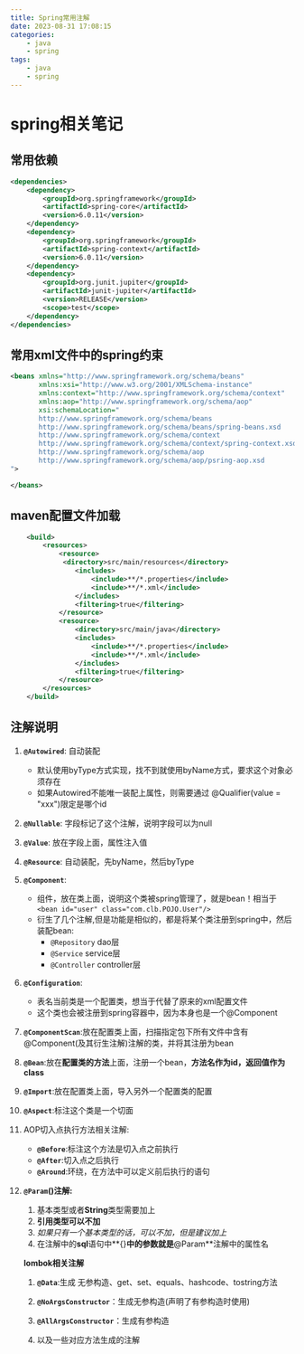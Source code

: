 ```yaml
---
title: Spring常用注解
date: 2023-08-31 17:08:15
categories: 
    - java
    - spring
tags: 
    - java
    - spring
---
```


# **spring相关笔记**

## 常用依赖

```xml
<dependencies>
    <dependency>
        <groupId>org.springframework</groupId>
        <artifactId>spring-core</artifactId>
        <version>6.0.11</version>
    </dependency>
    <dependency>
        <groupId>org.springframework</groupId>
        <artifactId>spring-context</artifactId>
        <version>6.0.11</version>
    </dependency>
    <dependency>
        <groupId>org.junit.jupiter</groupId>
        <artifactId>junit-jupiter</artifactId>
        <version>RELEASE</version>
        <scope>test</scope>
    </dependency>
</dependencies>

```

## 常用xml文件中的spring约束

```xml
<beans xmlns="http://www.springframework.org/schema/beans"
       xmlns:xsi="http://www.w3.org/2001/XMLSchema-instance"
       xmlns:context="http://www.springframework.org/schema/context"
       xmlns:aop="http://www.springframework.org/schema/aop"
       xsi:schemaLocation="
       http://www.springframework.org/schema/beans
       http://www.springframework.org/schema/beans/spring-beans.xsd
       http://www.springframework.org/schema/context
       http://www.springframework.org/schema/context/spring-context.xsd
       http://www.springframework.org/schema/aop
       http://www.springframework.org/schema/aop/psring-aop.xsd
">

</beans>
```



## maven配置文件加载

```xml
    <build>
        <resources>
            <resource>
             <directory>src/main/resources</directory>
                <includes>
                    <include>**/*.properties</include>
                    <include>**/*.xml</include>
                </includes>
                <filtering>true</filtering>
            </resource>
            <resource>
                <directory>src/main/java</directory>
                <includes>
                    <include>**/*.properties</include>
                    <include>**/*.xml</include>
                </includes>
                <filtering>true</filtering>
            </resource>
        </resources>
    </build>
```





## 注解说明

1. **`@Autowired`**: 自动装配

   - 默认使用byType方式实现，找不到就使用byName方式，要求这个对象必须存在
   - 如果Autowired不能唯一装配上属性，则需要通过 @Qualifier(value = "xxx")限定是哪个id

2. **`@Nullable`**: 字段标记了这个注解，说明字段可以为null

3. **`@Value`**: 放在字段上面，属性注入值

4. **`@Resource`**: 自动装配，先byName，然后byType

5. **`@Component`**:

   - 组件，放在类上面，说明这个类被spring管理了，就是bean！相当于`<bean id="user" class="com.clb.POJO.User"/>`
   - 衍生了几个注解,但是功能是相似的，都是将某个类注册到spring中，然后装配bean:
     - `@Repository` dao层
     - `@Service` service层
     - `@Controller` controller层

6. **`@Configuration`**:

   - 表名当前类是一个配置类，想当于代替了原来的xml配置文件
   - 这个类也会被注册到spring容器中，因为本身也是一个@Component

7. **`@ComponentScan`**:放在配置类上面，扫描指定包下所有文件中含有@Component(及其衍生注解)注解的类，并将其注册为bean

8. **`@Bean`**:放在**配置类的方法**上面，注册一个bean，**方法名作为id，返回值作为class**

9. **`@Import`**:放在配置类上面，导入另外一个配置类的配置

10. **`@Aspect`**:标注这个类是一个切面

11. AOP切入点执行方法相关注解:

    - **`@Before`**:标注这个方法是切入点之前执行
    - **`@After`**:切入点之后执行
    - **`@Around`**:环绕，在方法中可以定义前后执行的语句

12. **`@Param`()注解:**

    1. 基本类型或者**String**类型需要加上
    2. **引用类型可以不加**
    3. *如果只有一个基本类型的话，可以不加，但是建议加上*
    4. 在注解中的**sql**语句中**{}**中的参数就是**@Param**注解中的属性名

    **lombok相关注解**

    1. **`@Data`**:生成 无参构造、get、set、equals、hashcode、tostring方法

    2. **`@NoArgsConstructor`**：生成无参构造(声明了有参构造时使用)

    3. **`@AllArgsConstructor`**：生成有参构造

    4. 以及一些对应方法生成的注解

       
